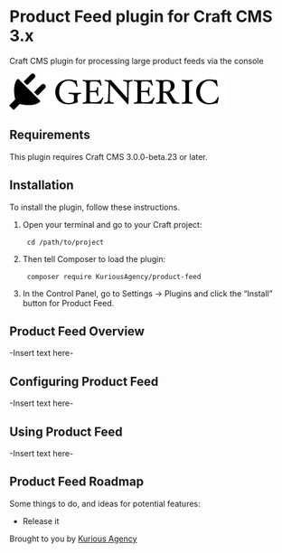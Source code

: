# Product Feed plugin for Craft CMS 3.x

Craft CMS plugin for processing large product feeds via the console

![Screenshot](resources/img/plugin-logo.png)

## Requirements

This plugin requires Craft CMS 3.0.0-beta.23 or later.

## Installation

To install the plugin, follow these instructions.

1. Open your terminal and go to your Craft project:

        cd /path/to/project

2. Then tell Composer to load the plugin:

        composer require KuriousAgency/product-feed

3. In the Control Panel, go to Settings → Plugins and click the “Install” button for Product Feed.

## Product Feed Overview

-Insert text here-

## Configuring Product Feed

-Insert text here-

## Using Product Feed

-Insert text here-

## Product Feed Roadmap

Some things to do, and ideas for potential features:

* Release it

Brought to you by [Kurious Agency](https://kurious.agency)
